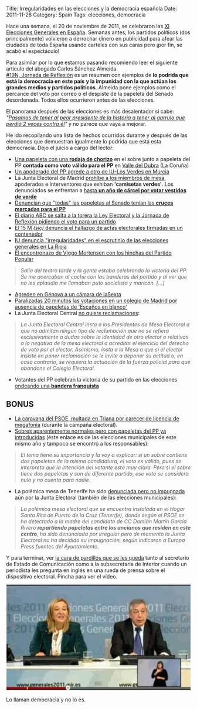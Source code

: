 Title: Irregularidades en las elecciones y la democracia española
Date: 2011-11-28
Category: Spain
Tags: elecciones, democracia

Hace una semana, el 20 de noviembre de 2011, se celebraron las [XI Elecciones Generales en
España](https://es.wikipedia.org/wiki/Elecciones_generales_de_Espa%C3%B1a_de_2011). Semanas antes, los partidos políticos (dos
principalmente) volvieron a derrochar dinero en publicidad para afear las ciudades de toda España usando carteles con sus caras pero ¡por
fin, se acabó el espectáculo!

Para asimilar por lo que estamos pasando recomiendo leer el siguiente artículo del abogado Carlos Sánchez Almeida.  
[#19N, Jornada de Reflexión](http://www.elmundo.es/blogs/elmundo/jaqueperpetuo/2011/11/19/19n-jornada-de-reflexion.html) es un resumen
con ejemplos de **lo podrida que está la democracia en este país** **y la impunidad con la que actúan los grandes medios y partidos
políticos**. Almeida pone ejemplos como el percance del voto por correo o el despiste de la papeleta del Senado desordenada. Todos ellos
ocurrieron antes de las elecciones.

El panorama después de las elecciones es más desalentador si cabe: *"[Pasamos de tener al peor presidente de la historia a tener al garrulo
que perdió 2 veces contra él](https://twitter.com/#%21/schinmm/status/138387113686212608)"* y no parece que vaya a mejorar.

He ido recopilando una lista de hechos ocurridos durante y después de las elecciones que demuestran igualmente lo podrida que está esta
democracia. Dejo el juicio a cargo del lector:

-   [Una papeleta con una **rodaja de
    chorizo**](http://www.elcorreogallego.es/elecciones/ecg/papeleta-loncha-chorizo-fue-valida-val-do-dubra/idEdicion-2011-11-21/idNoticia-714442/)
    en el sobre junto a papeleta del PP **contada como voto válido para el PP** en [Valle del
    Dubra](https://es.wikipedia.org/wiki/Valle_del_Dubra) (La Coruña)
-   [Un apoderado del PP agrede a otro de IU-Los Verdes en
    Murcia](http://www.europapress.es/nacional/noticia-20n-iu-verdes-denuncia-policia-apoderados-sido-agredido-otro-pp-murcia-20111120182308.html)
-   La Junta Electoral de Madrid [prohíbe a los miembros de
    mesa](http://www.lavanguardia.com/local/madrid/20111120/54238352442/la-junta-electoral-de-madrid-prohibe-a-los-miembros-de-mesa-apoderados-e-interventores-que-exhiban-c.html),
    apoderados e interventores que exhiban **'camisetas verdes'**. Los denunciados se enfrentan a [hasta **un año de cárcel por votar
    vestidos de verde**](http://www.publico.es/espana/409328/hasta-un-ano-de-carcel-por-votar-vestido-de-verde)
-   [Denuncian que "todas" las papeletas al Senado tenían las **cruces marcadas para el
    PP**](http://www.europapress.es/nacional/noticia-20n-denuncian-todas-papeletas-senado-aljucen-badajoz-tenian-cruces-marcadas-pp-20111120141424.html)
-   [El diario ABC se salta a la torera la Ley Electoral y la Jornada de Reflexión pidiendo el voto para un
    partido](http://www.abc.es/20111119/cultura-musica/abcp-partido-popular-voto-necesario-20111119.html)
-   [El 15 M *(sic)* denuncia el hallazgo de actas electorales firmadas en un
    contenedor](http://www.elcomercio.es/v/20111126/aviles/denuncia-hallazgo-actas-electorales-20111126.html)
-   [IU denuncia "irregularidades" en el escrutinio de las elecciones generales en La
    Rioja](http://www.europapress.es/sociedad/noticia-iu-denuncia-irregularidades-escrutinio-elecciones-generales-rioja-20111128094326.html)
-   [El encontronazo de Viggo Mortensen con los hinchas del Partido
    Popular](http://blogs.cadenaser.com/la-script/2011/11/21/el-encontronazo-de-viggo-mortensen-con-los-hinchas-del-pp/)

> *Salía del teatro tarde y la gente estaba celebrando la victoria del PP. Se me acercaban al coche con las banderas del partido y al ver
> que no les aplaudía me llamaban puto socialista y maricón. [...]*

-   [Agreden en Génova a un cámara de
    laSexta](http://www.lasextanoticias.com/index.php/videos/ver/agreden_en_genova_a_un_camara_de_lasexta/517253)
-   [Paralizadas 20 minutos las votaciones en un colegio de Madrid por ausencia de papeletas de 'Escaños en
    blanco'](http://www.europapress.es/nacional/noticia-20n-paralizadas-20-minutos-votaciones-colegio-madrid-ausencia-papeletas-escanos-blanco-20111120130025.html)
-   La Junta Electoral Central [no quiere reclamaciones](http://www.democraciarealya.es/blog/2011/11/19/comunicadojuntaelectoral/):

> *La Junta Electoral Central insta a los Presidentes de Mesa Electoral a que no admitan ningún tipo de reclamación que no se refiera
> exclusivamente a dudas sobre la identidad de otro elector o relativas a la negativa de la mesa electoral a acreditar el ejercicio del
> derecho de voto por el elector. Asimismo, insta a la Mesa a que si el elector insiste en poner reclamación se le invite a deponer su
> actitud o, en caso contrario, se requiera la actuación de la fuerza policial para que abandone el Colegio Electoral.*

-   Votantes del PP celebran la victoria de su partido en las elecciones [ondeando una **bandera
    franquista**](http://www.publico.es/espana/407987/20-n-las-imagenes-de-la-noche-electoral/slideshow#32)

## BONUS

-   [La caravana del PSOE, multada en Triana por carecer de licencia de
    megafonía](http://www.abcdesevilla.es/20111112/sevilla/sevi-ayuntamiento-dice-policia-actuo-201111121835.html) (durante la campaña
    electoral).
-   [Sobres aparentemente normales pero con papeletas del PP ya
    introducidas](http://basseta2007.blogspot.com/2011/05/el-misterio-de-los-sobres-con-dos.html) (éste enlace es de las elecciones
    municipales de este mismo año y tampoco se encontró a los responsables):

> *El tema tiene su importancia y la voy a explicar: si un sobre contiene dos papeletas de la misma candidatura, el voto es válido, pues se
> interpreta que la intención del votante está muy clara. Pero si el sobre tiene dos papeletas y son de diferente partido, ese voto se
> considera nulo y no cuenta para nadie.*

-   La polémica mesa de Tenerife ha sido [denunciada pero no impugnada](http://www.20minutos.es/noticia/1059101/0/) aún por la Junta
    Electoral (también de las elecciones municipales):

> *La polémica mesa electoral que se encuentra instalada en el Hogar Santa Rita de Puerto de la Cruz (Tenerife), donde según el PSOE se ha
> detectado a la madre del candidato de CC Damián Martín García Rivero **repartiendo papeletas entre los ancianos que residen en este
> centro**, ha sido denunciada por irregular pero de momento la Junta Electoral no ha decidido su impugnación, según indicaron a Europa
> Press fuentes del Ayuntamiento.*

Y para terminar, ver [la cara de pardillos que se les queda](https://www.youtube.com/watch?v=gJkXY_HxzCY) tanto al secretario de Estado de
Comunicación como a la subsecretaria de Interior cuando un periodista les pregunta en inglés en una rueda de prensa sobre el dispositivo
electoral. Pincha para ver el vídeo.

[![](/img/elecciones2011_y_el_ingles.gif)](http://www.youtube.com/watch?v=gJkXY_HxzCY)

Lo llaman democracia y no lo es.
